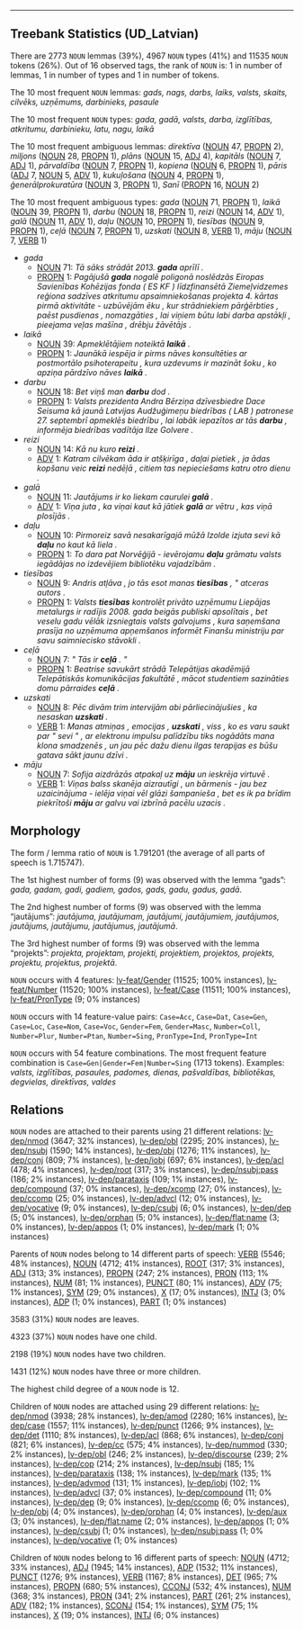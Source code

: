

--------------------------------------------------------------------------------

## Treebank Statistics (UD_Latvian)

There are 2773 `NOUN` lemmas (39%), 4967 `NOUN` types (41%) and 11535 `NOUN` tokens (26%).
Out of 16 observed tags, the rank of `NOUN` is: 1 in number of lemmas, 1 in number of types and 1 in number of tokens.

The 10 most frequent `NOUN` lemmas: <em>gads, nags, darbs, laiks, valsts, skaits, cilvēks, uzņēmums, darbinieks, pasaule</em>

The 10 most frequent `NOUN` types:  <em>gada, gadā, valsts, darba, izglītības, atkritumu, darbinieku, latu, nagu, laikā</em>

The 10 most frequent ambiguous lemmas: <em>direktīva</em> ([NOUN]() 47, [PROPN]() 2), <em>miljons</em> ([NOUN]() 28, [PROPN]() 1), <em>plāns</em> ([NOUN]() 15, [ADJ]() 4), <em>kapitāls</em> ([NOUN]() 7, [ADJ]() 1), <em>pārvaldība</em> ([NOUN]() 7, [PROPN]() 1), <em>kopiena</em> ([NOUN]() 6, [PROPN]() 1), <em>pāris</em> ([ADJ]() 7, [NOUN]() 5, [ADV]() 1), <em>kukuļošana</em> ([NOUN]() 4, [PROPN]() 1), <em>ģenerālprokuratūra</em> ([NOUN]() 3, [PROPN]() 1), <em>Sanī</em> ([PROPN]() 16, [NOUN]() 2)

The 10 most frequent ambiguous types:  <em>gada</em> ([NOUN]() 71, [PROPN]() 1), <em>laikā</em> ([NOUN]() 39, [PROPN]() 1), <em>darbu</em> ([NOUN]() 18, [PROPN]() 1), <em>reizi</em> ([NOUN]() 14, [ADV]() 1), <em>galā</em> ([NOUN]() 11, [ADV]() 1), <em>daļu</em> ([NOUN]() 10, [PROPN]() 1), <em>tiesības</em> ([NOUN]() 9, [PROPN]() 1), <em>ceļā</em> ([NOUN]() 7, [PROPN]() 1), <em>uzskati</em> ([NOUN]() 8, [VERB]() 1), <em>māju</em> ([NOUN]() 7, [VERB]() 1)


* <em>gada</em>
  * [NOUN]() 71: <em>Tā sāks strādāt 2013. <b>gada</b> aprīlī .</em>
  * [PROPN]() 1: <em>Pagājušā <b>gada</b> nogalē poligonā noslēdzās Eiropas Savienības Kohēzijas fonda ( ES KF ) līdzfinansētā Ziemeļvidzemes reģiona sadzīves atkritumu apsaimniekošanas projekta 4. kārtas pirmā aktivitāte - uzbūvējām ēku , kur strādniekiem pārģērbties , paēst pusdienas , nomazgāties , lai viņiem būtu labi darba apstākļi , pieejama veļas mašīna , drēbju žāvētājs .</em>
* <em>laikā</em>
  * [NOUN]() 39: <em>Apmeklētājiem noteiktā <b>laikā</b> .</em>
  * [PROPN]() 1: <em>Jaunākā iespēja ir pirms nāves konsultēties ar postmortālo psihoterapeitu , kura uzdevums ir mazināt šoku , ko apziņa pārdzīvo nāves <b>laikā</b> .</em>
* <em>darbu</em>
  * [NOUN]() 18: <em>Bet viņš man <b>darbu</b> dod .</em>
  * [PROPN]() 1: <em>Valsts prezidenta Andra Bērziņa dzīvesbiedre Dace Seisuma kā jaunā Latvijas Audžuģimeņu biedrības ( LAB ) patronese 27. septembrī apmeklēs biedrību , lai labāk iepazītos ar tās <b>darbu</b> , informēja biedrības vadītāja Ilze Golvere .</em>
* <em>reizi</em>
  * [NOUN]() 14: <em>Kā nu kuro <b>reizi</b> .</em>
  * [ADV]() 1: <em>Katram cilvēkam āda ir atšķirīga , daļai pietiek , ja ādas kopšanu veic <b>reizi</b> nedēļā , citiem tas nepieciešams katru otro dienu .</em>
* <em>galā</em>
  * [NOUN]() 11: <em>Jautājums ir ko liekam caurulei <b>galā</b> .</em>
  * [ADV]() 1: <em>Viņa juta , ka viņai kaut kā jātiek <b>galā</b> ar vētru , kas viņā plosījās .</em>
* <em>daļu</em>
  * [NOUN]() 10: <em>Pirmoreiz savā nesakarīgajā mūžā Izolde izjuta sevi kā <b>daļu</b> no kaut kā liela .</em>
  * [PROPN]() 1: <em>To dara pat Norvēģijā - ievērojamu <b>daļu</b> grāmatu valsts iegādājas no izdevējiem bibliotēku vajadzībām .</em>
* <em>tiesības</em>
  * [NOUN]() 9: <em>Andris atļāva , jo tās esot manas <b>tiesības</b> , " atceras autors .</em>
  * [PROPN]() 1: <em>Valsts <b>tiesības</b> kontrolēt privāto uzņēmumu Liepājas metalurgs ir radījis 2008. gada beigās publiski apsolītais , bet veselu gadu vēlāk izsniegtais valsts galvojums , kura saņemšana prasīja no uzņēmuma apņemšanos informēt Finanšu ministriju par savu saimniecisko stāvokli .</em>
* <em>ceļā</em>
  * [NOUN]() 7: <em>" Tās ir <b>ceļā</b> . "</em>
  * [PROPN]() 1: <em>Beatrise savukārt strādā Telepātijas akadēmijā Telepātiskās komunikācijas fakultātē , mācot studentiem sazināties domu pārraides <b>ceļā</b> .</em>
* <em>uzskati</em>
  * [NOUN]() 8: <em>Pēc divām trim intervijām abi pārliecinājušies , ka nesaskan <b>uzskati</b> .</em>
  * [VERB]() 1: <em>Manas atmiņas , emocijas , <b>uzskati</b> , viss , ko es varu saukt par " sevi " , ar elektronu impulsu palīdzību tiks nogādāts mana klona smadzenēs , un jau pēc dažu dienu ilgas terapijas es būšu gatava sākt jaunu dzīvi .</em>
* <em>māju</em>
  * [NOUN]() 7: <em>Sofija aizdrāzās atpakaļ uz <b>māju</b> un ieskrēja virtuvē .</em>
  * [VERB]() 1: <em>Viņas balss skanēja aizrautīgi , un bārmenis - jau bez uzaicinājuma - ielēja viņai vēl glāzi šampanieša , bet es ik pa brīdim piekrītoši <b>māju</b> ar galvu vai izbrīnā pacēlu uzacis .</em>

## Morphology

The form / lemma ratio of `NOUN` is 1.791201 (the average of all parts of speech is 1.715747).

The 1st highest number of forms (9) was observed with the lemma “gads”: <em>gada, gadam, gadi, gadiem, gados, gads, gadu, gadus, gadā</em>.

The 2nd highest number of forms (9) was observed with the lemma “jautājums”: <em>jautājuma, jautājumam, jautājumi, jautājumiem, jautājumos, jautājums, jautājumu, jautājumus, jautājumā</em>.

The 3rd highest number of forms (9) was observed with the lemma “projekts”: <em>projekta, projektam, projekti, projektiem, projektos, projekts, projektu, projektus, projektā</em>.

`NOUN` occurs with 4 features: [lv-feat/Gender]() (11525; 100% instances), [lv-feat/Number]() (11520; 100% instances), [lv-feat/Case]() (11511; 100% instances), [lv-feat/PronType]() (9; 0% instances)

`NOUN` occurs with 14 feature-value pairs: `Case=Acc`, `Case=Dat`, `Case=Gen`, `Case=Loc`, `Case=Nom`, `Case=Voc`, `Gender=Fem`, `Gender=Masc`, `Number=Coll`, `Number=Plur`, `Number=Ptan`, `Number=Sing`, `PronType=Ind`, `PronType=Int`

`NOUN` occurs with 54 feature combinations.
The most frequent feature combination is `Case=Gen|Gender=Fem|Number=Sing` (1713 tokens).
Examples: <em>valsts, izglītības, pasaules, padomes, dienas, pašvaldības, bibliotēkas, degvielas, direktīvas, valdes</em>


## Relations

`NOUN` nodes are attached to their parents using 21 different relations: [lv-dep/nmod]() (3647; 32% instances), [lv-dep/obl]() (2295; 20% instances), [lv-dep/nsubj]() (1590; 14% instances), [lv-dep/obj]() (1276; 11% instances), [lv-dep/conj]() (809; 7% instances), [lv-dep/iobj]() (697; 6% instances), [lv-dep/acl]() (478; 4% instances), [lv-dep/root]() (317; 3% instances), [lv-dep/nsubj:pass]() (186; 2% instances), [lv-dep/parataxis]() (109; 1% instances), [lv-dep/compound]() (37; 0% instances), [lv-dep/xcomp]() (27; 0% instances), [lv-dep/ccomp]() (25; 0% instances), [lv-dep/advcl]() (12; 0% instances), [lv-dep/vocative]() (9; 0% instances), [lv-dep/csubj]() (6; 0% instances), [lv-dep/dep]() (5; 0% instances), [lv-dep/orphan]() (5; 0% instances), [lv-dep/flat:name]() (3; 0% instances), [lv-dep/appos]() (1; 0% instances), [lv-dep/mark]() (1; 0% instances)

Parents of `NOUN` nodes belong to 14 different parts of speech: [VERB]() (5546; 48% instances), [NOUN]() (4712; 41% instances), [ROOT]() (317; 3% instances), [ADJ]() (313; 3% instances), [PROPN]() (247; 2% instances), [PRON]() (113; 1% instances), [NUM]() (81; 1% instances), [PUNCT]() (80; 1% instances), [ADV]() (75; 1% instances), [SYM]() (29; 0% instances), [X]() (17; 0% instances), [INTJ]() (3; 0% instances), [ADP]() (1; 0% instances), [PART]() (1; 0% instances)

3583 (31%) `NOUN` nodes are leaves.

4323 (37%) `NOUN` nodes have one child.

2198 (19%) `NOUN` nodes have two children.

1431 (12%) `NOUN` nodes have three or more children.

The highest child degree of a `NOUN` node is 12.

Children of `NOUN` nodes are attached using 29 different relations: [lv-dep/nmod]() (3938; 28% instances), [lv-dep/amod]() (2280; 16% instances), [lv-dep/case]() (1557; 11% instances), [lv-dep/punct]() (1266; 9% instances), [lv-dep/det]() (1110; 8% instances), [lv-dep/acl]() (868; 6% instances), [lv-dep/conj]() (821; 6% instances), [lv-dep/cc]() (575; 4% instances), [lv-dep/nummod]() (330; 2% instances), [lv-dep/obl]() (246; 2% instances), [lv-dep/discourse]() (239; 2% instances), [lv-dep/cop]() (214; 2% instances), [lv-dep/nsubj]() (185; 1% instances), [lv-dep/parataxis]() (138; 1% instances), [lv-dep/mark]() (135; 1% instances), [lv-dep/advmod]() (131; 1% instances), [lv-dep/iobj]() (102; 1% instances), [lv-dep/advcl]() (37; 0% instances), [lv-dep/compound]() (11; 0% instances), [lv-dep/dep]() (9; 0% instances), [lv-dep/ccomp]() (6; 0% instances), [lv-dep/obj]() (4; 0% instances), [lv-dep/orphan]() (4; 0% instances), [lv-dep/aux]() (3; 0% instances), [lv-dep/flat:name]() (2; 0% instances), [lv-dep/appos]() (1; 0% instances), [lv-dep/csubj]() (1; 0% instances), [lv-dep/nsubj:pass]() (1; 0% instances), [lv-dep/vocative]() (1; 0% instances)

Children of `NOUN` nodes belong to 16 different parts of speech: [NOUN]() (4712; 33% instances), [ADJ]() (1945; 14% instances), [ADP]() (1532; 11% instances), [PUNCT]() (1276; 9% instances), [VERB]() (1167; 8% instances), [DET]() (965; 7% instances), [PROPN]() (680; 5% instances), [CCONJ]() (532; 4% instances), [NUM]() (368; 3% instances), [PRON]() (341; 2% instances), [PART]() (261; 2% instances), [ADV]() (182; 1% instances), [SCONJ]() (154; 1% instances), [SYM]() (75; 1% instances), [X]() (19; 0% instances), [INTJ]() (6; 0% instances)

